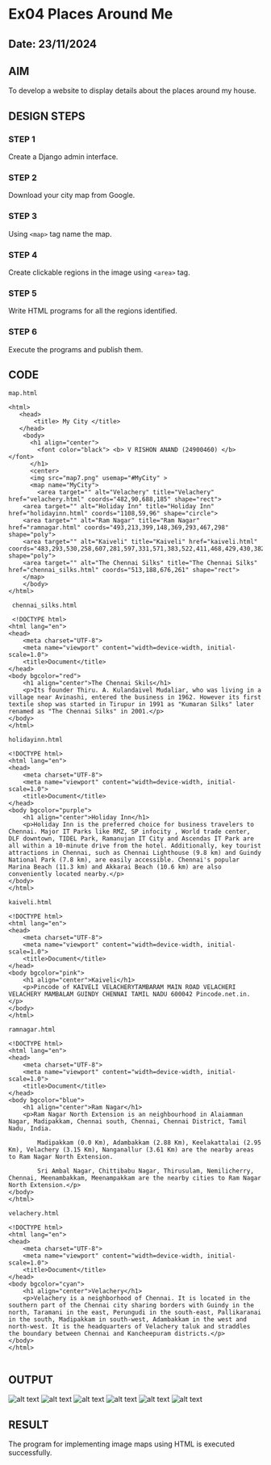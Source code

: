 # Ex04 Places Around Me
## Date: 23/11/2024

## AIM
To develop a website to display details about the places around my house.

## DESIGN STEPS

### STEP 1
Create a Django admin interface.

### STEP 2
Download your city map from Google.

### STEP 3
Using ```<map>``` tag name the map.

### STEP 4
Create clickable regions in the image using ```<area>``` tag.

### STEP 5
Write HTML programs for all the regions identified.

### STEP 6
Execute the programs and publish them.

## CODE
```
map.html

<html>
   <head>
       <title> My City </title>
   </head>
    <body>
      <h1 align="center">
        <font color="black"> <b> V RISHON ANAND (24900460) </b> </font>
      </h1>
      <center>
      <img src="map7.png" usemap="#MyCity" >
      <map name="MyCity">
        <area target="" alt="Velachery" title="Velachery" href="velachery.html" coords="482,90,688,185" shape="rect">
    <area target="" alt="Holiday Inn" title="Holiday Inn" href="holidayinn.html" coords="1108,59,96" shape="circle">
    <area target="" alt="Ram Nagar" title="Ram Nagar" href="ramnagar.html" coords="493,213,399,148,369,293,467,298" shape="poly">
    <area target="" alt="Kaiveli" title="Kaiveli" href="kaiveli.html" coords="483,293,530,258,607,281,597,331,571,383,522,411,468,429,430,382,445,334" shape="poly">
    <area target="" alt="The Chennai Silks" title="The Chennai Silks" href="chennai_silks.html" coords="513,188,676,261" shape="rect">
    </map>      
    </body>
</html>
 
 chennai_silks.html

 <!DOCTYPE html>
<html lang="en">
<head>
    <meta charset="UTF-8">
    <meta name="viewport" content="width=device-width, initial-scale=1.0">
    <title>Document</title>
</head>
<body bgcolor="red">
    <h1 align="center">The Chennai Skils</h1>
    <p>Its founder Thiru. A. Kulandaivel Mudaliar, who was living in a village near Avinashi, entered the business in 1962. However its first textile shop was started in Tirupur in 1991 as "Kumaran Silks" later renamed as "The Chennai Silks" in 2001.</p>
</body>
</html>

holidayinn.html

<!DOCTYPE html>
<html lang="en">
<head>
    <meta charset="UTF-8">
    <meta name="viewport" content="width=device-width, initial-scale=1.0">
    <title>Document</title>
</head>
<body bgcolor="purple">
    <h1 align="center">Holiday Inn</h1>
    <p>Holiday Inn is the preferred choice for business travelers to Chennai. Major IT Parks like RMZ, SP infocity , World trade center, DLF downtown, TIDEL Park, Ramanujan IT City and Ascendas IT Park are all within a 10-minute drive from the hotel. Additionally, key tourist attractions in Chennai, such as Chennai Lighthouse (9.8 km) and Guindy National Park (7.8 km), are easily accessible. Chennai's popular Marina Beach (11.3 km) and Akkarai Beach (10.6 km) are also conveniently located nearby.</p>
</body>
</html>

kaiveli.html

<!DOCTYPE html>
<html lang="en">
<head>
    <meta charset="UTF-8">
    <meta name="viewport" content="width=device-width, initial-scale=1.0">
    <title>Document</title>
</head>
<body bgcolor="pink">
    <h1 align="center">Kaiveli</h1>
    <p>Pincode of KAIVELI VELACHERYTAMBARAM MAIN ROAD VELACHERI VELACHERY MAMBALAM GUINDY CHENNAI TAMIL NADU 600042 Pincode.net.in.</p>
</body>
</html>

ramnagar.html

<!DOCTYPE html>
<html lang="en">
<head>
    <meta charset="UTF-8">
    <meta name="viewport" content="width=device-width, initial-scale=1.0">
    <title>Document</title>
</head>
<body bgcolor="blue">
    <h1 align="center">Ram Nagar</h1>
    <p>Ram Nagar North Extension is an neighbourhood in Alaiamman Nagar, Madipakkam, Chennai south, Chennai, Chennai District, Tamil Nadu, India.

        Madipakkam (0.0 Km), Adambakkam (2.88 Km), Keelakattalai (2.95 Km), Velachery (3.15 Km), Nanganallur (3.61 Km) are the nearby areas to Ram Nagar North Extension.
        
        Sri Ambal Nagar, Chittibabu Nagar, Thirusulam, Nemilicherry, Chennai, Meenambakkam, Meenampakkam are the nearby cities to Ram Nagar North Extension.</p>
</body>
</html>

velachery.html

<!DOCTYPE html>
<html lang="en">
<head>
    <meta charset="UTF-8">
    <meta name="viewport" content="width=device-width, initial-scale=1.0">
    <title>Document</title>
</head>
<body bgcolor="cyan">
    <h1 align="center">Velachery</h1>
    <p>Velachery is a neighborhood of Chennai. It is located in the southern part of the Chennai city sharing borders with Guindy in the north, Taramani in the east, Perungudi in the south-east, Pallikaranai in the south, Madipakkam in south-west, Adambakkam in the west and north-west. It is the headquarters of Velachery taluk and straddles the boundary between Chennai and Kancheepuram districts.</p>
</body>
</html>


```

## OUTPUT
![alt text](<Screenshot 2024-11-23 190956.png>)
![alt text](<Screenshot 2024-11-23 150443.png>)
![alt text](<Screenshot 2024-11-23 150458.png>)
![alt text](<Screenshot 2024-11-23 150606.png>)
![alt text](<Screenshot 2024-11-23 150627.png>)
![alt text](<Screenshot 2024-11-23 150654.png>)

## RESULT
The program for implementing image maps using HTML is executed successfully.
